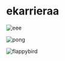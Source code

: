 # ekarrieraa

![eee](https://github.com/genttmaloku/ekarrieraa/assets/121188583/ffebef35-f9a6-4e46-8252-fdce97e8f770)

![pong](https://github.com/genttmaloku/ekarrieraa/assets/121188583/c1d4bec5-aa12-44d8-b69b-4f2c91a2db2c)


![flappybird](https://github.com/genttmaloku/ekarrieraa/assets/121188583/d53c6b84-8aad-496f-a831-0fdabb18ab62)
